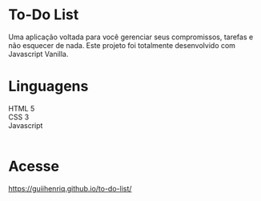 # To-Do List
Uma aplicação voltada para você gerenciar seus compromissos, tarefas e não esquecer de nada. Este projeto foi totalmente desenvolvido com Javascript Vanilla.
# Linguagens
HTML 5<br>
CSS 3<br>
Javascript
<br><br>
# Acesse
<a href="https://guiihenriq.github.io/to-do-list/" target="_blank">https://guiihenriq.github.io/to-do-list/</a>
